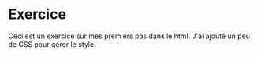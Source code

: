 # Exercice
Ceci est un exercice sur mes premiers pas dans le html.
J'ai ajouté un peu de CSS pour gérer le style.
